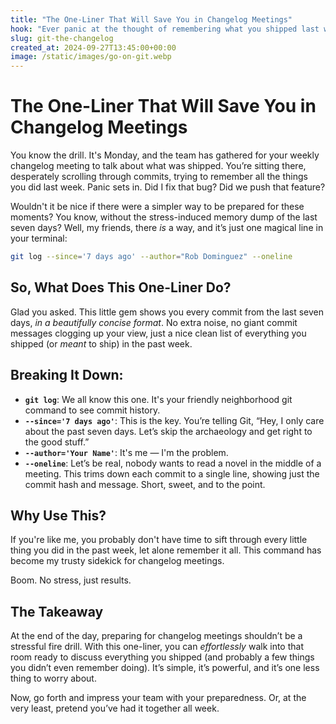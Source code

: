 ```yaml
---
title: "The One-Liner That Will Save You in Changelog Meetings"
hook: "Ever panic at the thought of remembering what you shipped last week? This simple Git command has your back."
slug: git-the-changelog
created_at: 2024-09-27T13:45:00+00:00
image: /static/images/go-on-git.webp
---
```


# The One-Liner That Will Save You in Changelog Meetings

You know the drill. It's Monday, and the team has gathered for your weekly changelog meeting to talk about what was shipped. You’re sitting there, desperately scrolling through commits, trying to remember all the things you did last week. Panic sets in. Did I fix that bug? Did we push that feature?

Wouldn't it be nice if there were a simpler way to be prepared for these moments? You know, without the stress-induced memory dump of the last seven days? Well, my friends, there _is_ a way, and it’s just one magical line in your terminal:

```bash
git log --since='7 days ago' --author="Rob Dominguez" --oneline
```

## So, What Does This One-Liner Do?

Glad you asked. This little gem shows you every commit from the last seven days, _in a beautifully concise format_. No extra noise, no giant commit messages clogging up your view, just a nice clean list of everything you shipped (or _meant_ to ship) in the past week.

## Breaking It Down:

- **`git log`**: We all know this one. It's your friendly neighborhood git command to see commit history.
- **`--since='7 days ago'`**: This is the key. You’re telling Git, “Hey, I only care about the past seven days. Let’s skip the archaeology and get right to the good stuff.”
- **`--author='Your Name'`**: It's me — I'm the problem.
- **`--oneline`**: Let’s be real, nobody wants to read a novel in the middle of a meeting. This trims down each commit to a single line, showing just the commit hash and message. Short, sweet, and to the point.

## Why Use This?

If you're like me, you probably don't have time to sift through every little thing you did in the past week, let alone remember it all. This command has become my trusty sidekick for changelog meetings.

Boom. No stress, just results.

## The Takeaway

At the end of the day, preparing for changelog meetings shouldn’t be a stressful fire drill. With this one-liner, you can _effortlessly_ walk into that room ready to discuss everything you shipped (and probably a few things you didn’t even remember doing). It’s simple, it’s powerful, and it’s one less thing to worry about.

Now, go forth and impress your team with your preparedness. Or, at the very least, pretend you’ve had it together all week.
